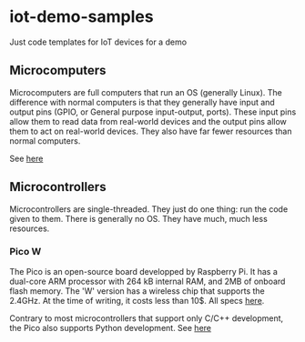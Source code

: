# iot-demo-samples
Just code templates for IoT devices for a demo

## Microcomputers

Microcomputers are full computers that run an OS (generally Linux). The difference with normal computers is that they generally have input and output pins (GPIO, or General purpose input-output, ports). These input pins allow them to read data from  real-world devices and the output pins allow them to act on real-world devices. They also have far fewer resources than normal computers.

See [here](microcomputer/pizero-w/node/README.md)

## Microcontrollers

Microcontrollers are single-threaded. They just do one thing: run the code given to them. There is generally no OS. They have much, much less resources.

### Pico W

The Pico is an open-source board developped by Raspberry Pi. It has a dual-core ARM processor with 264 kB internal RAM, and 2MB of onboard flash memory. The 'W' version has a wireless chip that supports the 2.4GHz. At the time of writing, it costs less than 10$. All specs [here](https://www.raspberrypi.com/products/raspberry-pi-pico/).

Contrary to most microcontrollers that support only C/C++ development, the Pico also supports Python development. See [here](microcontroller/pico-w/python/README.md)
